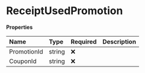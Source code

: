 # ReceiptUsedPromotion

**Properties**

| Name        | Type   | Required | Description |
| :---------- | :----- | :------- | :---------- |
| PromotionId | string | ❌       |             |
| CouponId    | string | ❌       |             |

<!-- This file was generated by liblab | https://liblab.com/ -->
